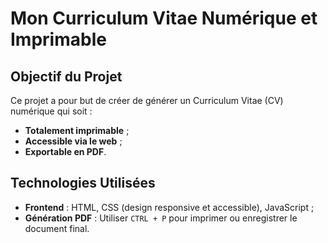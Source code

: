 # Mon Curriculum Vitae Numérique et Imprimable

## Objectif du Projet
Ce projet a pour but de créer de générer un Curriculum Vitae (CV) numérique qui soit :
- **Totalement imprimable** ;
- **Accessible via le web** ;
- **Exportable en PDF**.

## Technologies Utilisées
- **Frontend** : HTML, CSS (design responsive et accessible), JavaScript ;
- **Génération PDF** : Utiliser `CTRL + P` pour imprimer ou enregistrer le document final.
